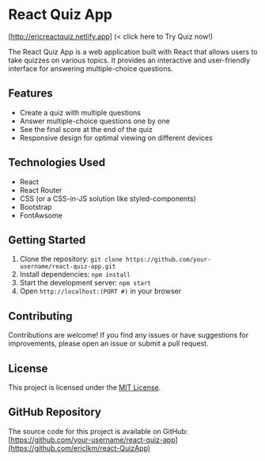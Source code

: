 # React Quiz App
[http://ericreactquiz.netlify.app] (< click here to Try Quiz now!)


The React Quiz App is a web application built with React that allows users to take quizzes on various topics. It provides an interactive and user-friendly interface for answering multiple-choice questions.

## Features

- Create a quiz with multiple questions
- Answer multiple-choice questions one by one
- See the final score at the end of the quiz
- Responsive design for optimal viewing on different devices

## Technologies Used

- React
- React Router
- CSS (or a CSS-in-JS solution like styled-components)
- Bootstrap
- FontAwsome

## Getting Started

1. Clone the repository: `git clone https://github.com/your-username/react-quiz-app.git`
2. Install dependencies: `npm install`
3. Start the development server: `npm start`
4. Open `http://localhost:(PORT #)` in your browser

## Contributing

Contributions are welcome! If you find any issues or have suggestions for improvements, please open an issue or submit a pull request.

## License

This project is licensed under the [MIT License](LICENSE).

## GitHub Repository

The source code for this project is available on GitHub: [https://github.com/your-username/react-quiz-app](https://github.com/ericlkm/react-QuizApp)
